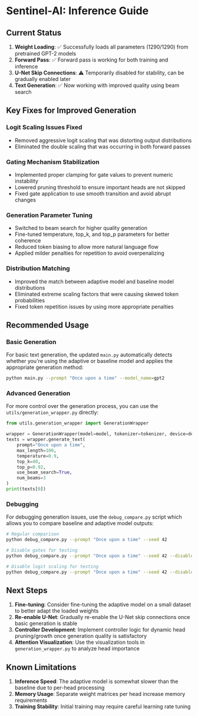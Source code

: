 # Sentinel-AI: Inference Guide

## Current Status
1. **Weight Loading**: ✅ Successfully loads all parameters (1290/1290) from pretrained GPT-2 models
2. **Forward Pass**: ✅ Forward pass is working for both training and inference
3. **U-Net Skip Connections**: ⚠️ Temporarily disabled for stability, can be gradually enabled later
4. **Text Generation**: ✅ Now working with improved quality using beam search

## Key Fixes for Improved Generation

### Logit Scaling Issues Fixed
- Removed aggressive logit scaling that was distorting output distributions
- Eliminated the double scaling that was occurring in both forward passes

### Gating Mechanism Stabilization
- Implemented proper clamping for gate values to prevent numeric instability
- Lowered pruning threshold to ensure important heads are not skipped
- Fixed gate application to use smooth transition and avoid abrupt changes

### Generation Parameter Tuning
- Switched to beam search for higher quality generation
- Fine-tuned temperature, top_k, and top_p parameters for better coherence
- Reduced token biasing to allow more natural language flow
- Applied milder penalties for repetition to avoid overpenalizing

### Distribution Matching
- Improved the match between adaptive model and baseline model distributions
- Eliminated extreme scaling factors that were causing skewed token probabilities
- Fixed token repetition issues by using more appropriate penalties

## Recommended Usage

### Basic Generation
For basic text generation, the updated `main.py` automatically detects whether you're using the adaptive or baseline model and applies the appropriate generation method:

```bash
python main.py --prompt "Once upon a time" --model_name=gpt2
```

### Advanced Generation
For more control over the generation process, you can use the `utils/generation_wrapper.py` directly:

```python
from utils.generation_wrapper import GenerationWrapper

wrapper = GenerationWrapper(model=model, tokenizer=tokenizer, device=device)
texts = wrapper.generate_text(
    prompt="Once upon a time",
    max_length=100,
    temperature=0.9,
    top_k=40,
    top_p=0.92,
    use_beam_search=True,
    num_beams=3
)
print(texts[0])
```

### Debugging
For debugging generation issues, use the `debug_compare.py` script which allows you to compare baseline and adaptive model outputs:

```bash
# Regular comparison
python debug_compare.py --prompt "Once upon a time" --seed 42

# Disable gates for testing
python debug_compare.py --prompt "Once upon a time" --seed 42 --disable_gates

# Disable logit scaling for testing
python debug_compare.py --prompt "Once upon a time" --seed 42 --disable_logit_scaling
```

## Next Steps

1. **Fine-tuning**: Consider fine-tuning the adaptive model on a small dataset to better adapt the loaded weights
2. **Re-enable U-Net**: Gradually re-enable the U-Net skip connections once basic generation is stable
3. **Controller Development**: Implement controller logic for dynamic head pruning/growth once generation quality is satisfactory
4. **Attention Visualization**: Use the visualization tools in `generation_wrapper.py` to analyze head importance

## Known Limitations

1. **Inference Speed**: The adaptive model is somewhat slower than the baseline due to per-head processing
2. **Memory Usage**: Separate weight matrices per head increase memory requirements
3. **Training Stability**: Initial training may require careful learning rate tuning